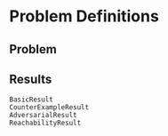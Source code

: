 # Problem Definitions

## Problem


## Results

```@docs
BasicResult
CounterExampleResult
AdversarialResult
ReachabilityResult
```